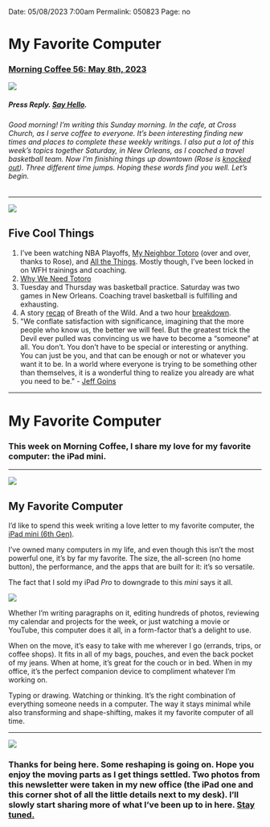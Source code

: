 
Date: 05/08/2023 7:00am
Permalink: 050823
Page: no

# My Favorite Computer

### [Morning Coffee 56: May 8th, 2023](https://nashp.com/050823)

![](https://i.imgur.com/PrTl2Jp.jpg)

##### Press Reply. [Say Hello](mailto:nashp@me.com).

###### Good morning! I’m writing this Sunday morning. In the cafe, at Cross Church, as I serve coffee to everyone. It’s been interesting finding new times and places to complete these weekly writings. I also put a lot of this week’s topics together Saturday, in New Orleans, as I coached a travel basketball team. Now I’m finishing things up downtown (Rose is [knocked out](https://blotcdn.com/blog_7d9c6729f90a4fd68ca68a09e88009f0/_image_cache/21681dfb-342c-45f4-b986-cc18994ee061.jpg)). Three different time jumps. Hoping these words find you well. Let’s begin.

---- 

![](https://i.imgur.com/1xFlPTz.jpg)

## Five Cool Things

1. I’ve been watching NBA Playoffs, [My Neighbor Totoro](https://www.imdb.com/title/tt0096283/) (over and over, thanks to Rose), and [All the Things](https://thesweetsetup.com/things/). Mostly though, I’ve been locked in on WFH trainings and coaching.
2. [Why We Need Totoro](https://youtu.be/Q3EIoM3w_x0)
3. Tuesday and Thursday was basketball practice. Saturday was two games in New Orleans. Coaching travel basketball is fulfilling and exhausting.
4. A story [recap](https://youtu.be/ebOFIvAGG3Y) of Breath of the Wild. And a two hour [breakdown](https://youtu.be/SmEhLwvHfAI).
5. "We conflate satisfaction with significance, imagining that the more people who know us, the better we will feel. But the greatest trick the Devil ever pulled was convincing us we have to become a “someone” at all. You don’t. You don’t have to be special or interesting or anything. You can just be you, and that can be enough or not or whatever you want it to be. In a world where everyone is trying to be something other than themselves, it is a wonderful thing to realize you already are what you need to be." - [Jeff Goins](https://jeffgoins.substack.com/p/the-problem-with-platform)

---- 

# My Favorite Computer

### This week on Morning Coffee, I share my love for my favorite computer: the iPad mini.

---- 

![](https://i.imgur.com/Nsj99bg.jpg)

## My Favorite Computer

I’d like to spend this week writing a love letter to my favorite computer, the [iPad mini (6th Gen)](https://www.apple.com/ipad-mini/).

I’ve owned many computers in my life, and even though this isn’t the most powerful one, it’s by far my favorite. The size, the all-screen (no home button), the performance, and the apps that are built for it: it’s so versatile.

The fact that I sold my iPad *Pro* to downgrade to this *mini* says it all.

![](https://i.imgur.com/DEPDvzO.jpg)

Whether I’m writing paragraphs on it, editing hundreds of photos, reviewing my calendar and projects for the week, or just watching a movie or YouTube, this computer does it all, in a form-factor that’s a delight to use.

When on the move, it’s easy to take with me wherever I go (errands, trips, or coffee shops). It fits in all of my bags, pouches, and even the back pocket of my jeans. When at home, it’s great for the couch or in bed. When in my office, it’s the perfect companion device to compliment whatever I’m working on.

Typing or drawing. Watching or thinking. It’s the right combination of everything someone needs in a computer. The way it stays minimal while also transforming and shape-shifting, makes it my favorite computer of all time.

---- 

![](https://i.imgur.com/AlPZWkG.jpg)

### Thanks for being here. Some reshaping is going on. Hope you enjoy the moving parts as I get things settled. Two photos from this newsletter were taken in my new office (the iPad one and this corner shot of all the little details next to my desk). I’ll slowly start sharing more of what I’ve been up to in here. [Stay tuned.](mailto:nashp@me.com)